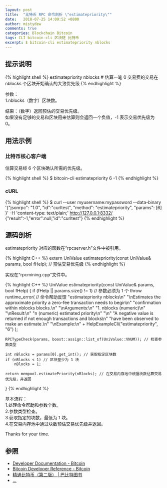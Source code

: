 ```yaml
---
layout: post
title:  "比特币 RPC 命令剖析 \"estimatepriority\""
date:   2018-07-25 14:09:52 +0800
author: mistydew
comments: true
categories: Blockchain Bitcoin
tags: CLI bitcoin-cli 区块链 比特币
excerpt: $ bitcoin-cli estimatepriority nblocks
---
```

## 提示说明

{% highlight shell %}
estimatepriority nblocks # 估算一笔 0 交易费的交易在 nblocks 个区块开始确认的大致优先级
{% endhighlight %}

参数：<br>
1.nblocks（数字）区块数。

结果：（数字）返回预估的交易优先级。<br>
如果没有足够的交易和区块用来估算则会返回一个负值，-1 表示交易优先级为 0。

## 用法示例

### 比特币核心客户端

估算交易经 6 个区块确认所需的优先级。

{% highlight shell %}
$ bitcoin-cli estimatepriority 6
-1
{% endhighlight %}

### cURL

{% highlight shell %}
$ curl --user myusername:mypassword --data-binary '{"jsonrpc": "1.0", "id":"curltest", "method": "estimatepriority", "params": [6] }' -H 'content-type: text/plain;' http://127.0.0.1:8332/
{"result":-1,"error":null,"id":"curltest"}
{% endhighlight %}

## 源码剖析
estimatepriority 对应的函数在“rpcserver.h”文件中被引用。

{% highlight C++ %}
extern UniValue estimatepriority(const UniValue& params, bool fHelp); // 预估交易优先级
{% endhighlight %}

实现在“rpcmining.cpp”文件中。

{% highlight C++ %}
UniValue estimatepriority(const UniValue& params, bool fHelp)
{
    if (fHelp || params.size() != 1) // 参数必须为 1 个
        throw runtime_error( // 命令帮助反馈
            "estimatepriority nblocks\n"
            "\nEstimates the approximate priority a zero-fee transaction needs to begin\n"
            "confirmation within nblocks blocks.\n"
            "\nArguments:\n"
            "1. nblocks     (numeric)\n"
            "\nResult:\n"
            "n              (numeric) estimated priority\n"
            "\n"
            "A negative value is returned if not enough transactions and blocks\n"
            "have been observed to make an estimate.\n"
            "\nExample:\n"
            + HelpExampleCli("estimatepriority", "6")
            );

    RPCTypeCheck(params, boost::assign::list_of(UniValue::VNUM)); // 检查参数类型

    int nBlocks = params[0].get_int(); // 获取指定区块数
    if (nBlocks < 1) // 区块至少为 1 块
        nBlocks = 1;

    return mempool.estimatePriority(nBlocks); // 在交易内存池中根据块数估算交易优先级，并返回
}
{% endhighlight %}

基本流程：<br>
1.处理命令帮助和参数个数。<br>
2.参数类型检查。<br>
3.获取指定的块数，最低为 1 块。<br>
4.在交易内存池中通过块数预估交易优先级并返回。

Thanks for your time.

## 参照
* [Developer Documentation - Bitcoin](https://bitcoin.org/en/developer-documentation)
* [Bitcoin Developer Reference - Bitcoin](https://bitcoin.org/en/developer-reference#estimatepriority)
* [精通比特币（第二版） \| 巴比特图书](http://book.8btc.com/masterbitcoin2cn)
* [...](https://github.com/mistydew/blockchain)
